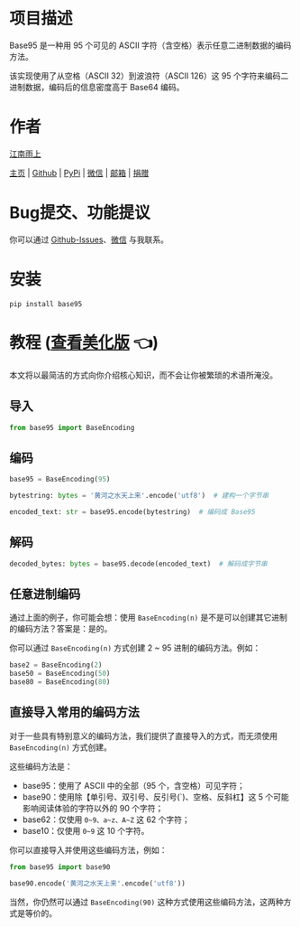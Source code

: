 # 项目描述

Base95 是一种用 95 个可见的 ASCII 字符（含空格）表示任意二进制数据的编码方法。

该实现使用了从空格（ASCII 32）到波浪符（ASCII 126）这 95 个字符来编码二进制数据，编码后的信息密度高于 Base64 编码。

# 作者

[江南雨上](mailto:lcctoor@outlook.com)

[主页](https://lcctoor.github.io/arts) \| [Github](https://github.com/lcctoor) \| [PyPi](https://pypi.org/user/lcctoor) \| [微信](https://lcctoor.github.io/arts/arts/ip_static/WeChatQRC.jpg) \| [邮箱](mailto:lcctoor@outlook.com) \| [捐赠](https://lcctoor.github.io/arts/arts/ip_static/DonationQRC-0rmb.jpg)

# Bug提交、功能提议

你可以通过 [Github-Issues](https://github.com/lcctoor/arts/issues)、[微信](https://lcctoor.github.io/arts/arts/ip_static/WeChatQRC.jpg) 与我联系。

# 安装

```
pip install base95
```

# 教程 ([查看美化版](https://lcctoor.github.io/arts/arts/base95) 👈)

本文将以最简洁的方式向你介绍核心知识，而不会让你被繁琐的术语所淹没。

## 导入

```python
from base95 import BaseEncoding
```

## 编码

```python
base95 = BaseEncoding(95)

bytestring: bytes = '黄河之水天上来'.encode('utf8')  # 建构一个字节串

encoded_text: str = base95.encode(bytestring)  # 编码成 Base95
```

## 解码

```python
decoded_bytes: bytes = base95.decode(encoded_text)  # 解码成字节串
```

## 任意进制编码

通过上面的例子，你可能会想：使用 `BaseEncoding(n)` 是不是可以创建其它进制的编码方法？答案是：是的。

你可以通过 `BaseEncoding(n)` 方式创建 2 ~ 95 进制的编码方法。例如：

```python
base2 = BaseEncoding(2)
base50 = BaseEncoding(50)
base80 = BaseEncoding(80)
```

## 直接导入常用的编码方法

对于一些具有特别意义的编码方法，我们提供了直接导入的方式，而无须使用 `BaseEncoding(n)` 方式创建。

这些编码方法是：

* base95：使用了 ASCII 中的全部（95 个，含空格）可见字符；
* base90：使用除【单引号、双引号、反引号(`)、空格、反斜杠】这 5 个可能影响阅读体验的字符以外的 90 个字符；
* base62：仅使用 `0~9、a~z、A~Z` 这 62 个字符；
* base10：仅使用 `0~9` 这 10 个字符。

你可以直接导入并使用这些编码方法，例如：

```python
from base95 import base90

base90.encode('黄河之水天上来'.encode('utf8'))
```

当然，你仍然可以通过 `BaseEncoding(90)` 这种方式使用这些编码方法，这两种方式是等价的。
